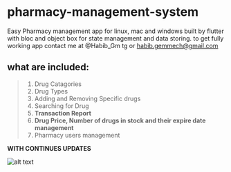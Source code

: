# pharmacy-management-system
Easy Pharmacy management app for linux, mac and windows built by flutter with bloc and object box for state management and data storing.
to get fully working app contact me at @Habib_Gm tg or habib.gemmech@gmail.com 

## what are included:
> 1. Drug Catagories
> 2. Drug Types
> 3. Adding and Removing Specific drugs
> 4. Searching for Drug
> 5. **Transaction Report**
> 6. **Drug Price, Number of drugs in stock and their expire date management**
> 7. Pharmacy users management

**WITH CONTINUES UPDATES**

![alt text](http://url/to/img.png)
